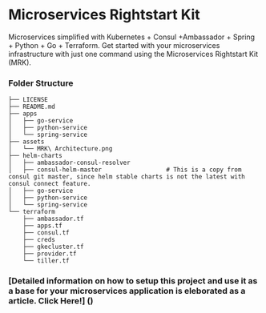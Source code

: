 # Microservices Rightstart Kit
Microservices simplified with Kubernetes + Consul +Ambassador + Spring + Python + Go + Terraform. Get started with your microservices infrastructure with just one command using the Microservices Rightstart Kit (MRK).

### Folder Structure 
```
├── LICENSE
├── README.md
├── apps
│   ├── go-service
│   ├── python-service
│   └── spring-service
├── assets
│   └── MRK\ Architecture.png
├── helm-charts
│   ├── ambassador-consul-resolver
│   ├── consul-helm-master                  # This is a copy from consul git master, since helm stable charts is not the latest with consul connect feature.
│   ├── go-service
│   ├── python-service
│   └── spring-service
└── terraform
    ├── ambassador.tf
    ├── apps.tf
    ├── consul.tf
    ├── creds
    ├── gkecluster.tf
    ├── provider.tf
    └── tiller.tf
```

### [Detailed information on how to setup this project and use it as a base for your microservices application is eleborated as a article. Click Here!] ()